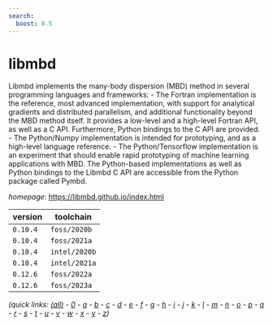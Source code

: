 ```yaml
---
search:
  boost: 0.5
---
```

# libmbd

Libmbd implements the many-body dispersion (MBD) method in several programming languages and frameworks:   -  The Fortran implementation is the reference, most advanced implementation, with support for analytical     gradients and distributed parallelism, and additional functionality beyond the MBD method itself.     It provides a low-level and a high-level Fortran API, as well as a C API. Furthermore, Python bindings     to the C API are provided.  -  The Python/Numpy implementation is intended for prototyping, and as a high-level language reference.  -  The Python/Tensorflow implementation is an experiment that should enable rapid prototyping of machine     learning applications with MBD.  The Python-based implementations as well as Python bindings to the Libmbd C API are accessible from the Python package called Pymbd.

*homepage*: <https://libmbd.github.io/index.html>

version | toolchain
--------|----------
``0.10.4`` | ``foss/2020b``
``0.10.4`` | ``foss/2021a``
``0.10.4`` | ``intel/2020b``
``0.10.4`` | ``intel/2021a``
``0.12.6`` | ``foss/2022a``
``0.12.6`` | ``foss/2023a``


*(quick links: [(all)](../index.md) - [0](../0/index.md) - [a](../a/index.md) - [b](../b/index.md) - [c](../c/index.md) - [d](../d/index.md) - [e](../e/index.md) - [f](../f/index.md) - [g](../g/index.md) - [h](../h/index.md) - [i](../i/index.md) - [j](../j/index.md) - [k](../k/index.md) - [l](../l/index.md) - [m](../m/index.md) - [n](../n/index.md) - [o](../o/index.md) - [p](../p/index.md) - [q](../q/index.md) - [r](../r/index.md) - [s](../s/index.md) - [t](../t/index.md) - [u](../u/index.md) - [v](../v/index.md) - [w](../w/index.md) - [x](../x/index.md) - [y](../y/index.md) - [z](../z/index.md))*

